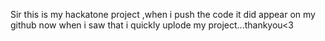 Sir this is my hackatone project ,when i push the code it did appear on my github now when i saw that i quickly uplode my project...thankyou<3
